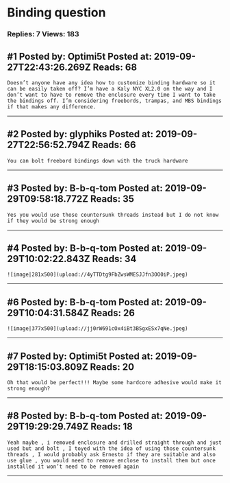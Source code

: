 # Binding question

### Replies: 7 Views: 183

## \#1 Posted by: Optimi5t Posted at: 2019-09-27T22:43:26.269Z Reads: 68

```
Doesn’t anyone have any idea how to customize binding hardware so it can be easily taken off? I’m have a Kaly NYC XL2.0 on the way and I don’t want to have to remove the enclosure every time I want to take the bindings off. I’m considering freebords, trampas, and MBS bindings if that makes any difference.
```

---
## \#2 Posted by: glyphiks Posted at: 2019-09-27T22:56:52.794Z Reads: 66

```
You can bolt freebord bindings down with the truck hardware
```

---
## \#3 Posted by: B-b-q-tom Posted at: 2019-09-29T09:58:18.772Z Reads: 35

```
Yes you would use those countersunk threads instead but I do not know if they would be strong enough
```

---
## \#4 Posted by: B-b-q-tom Posted at: 2019-09-29T10:02:22.843Z Reads: 34

```
![image|281x500](upload://4yTTDtg9FbZwsWMESJJfn3OO0iP.jpeg)
```

---
## \#6 Posted by: B-b-q-tom Posted at: 2019-09-29T10:04:31.584Z Reads: 26

```
![image|377x500](upload://jj0rW691cOx4iBt3BSgxESx7qNe.jpeg)
```

---
## \#7 Posted by: Optimi5t Posted at: 2019-09-29T18:15:03.809Z Reads: 20

```
Oh that would be perfect!!! Maybe some hardcore adhesive would make it strong enough?
```

---
## \#8 Posted by: B-b-q-tom Posted at: 2019-09-29T19:29:29.749Z Reads: 18

```
Yeah maybe , i removed enclosure and drilled straight through and just used but and bolt , I toyed with the idea of using those countersunk threads , I would probably ask Ernesto if they are suitable and also use glue , you would need to remove enclose to install them but once installed it won’t need to be removed again
```

---
